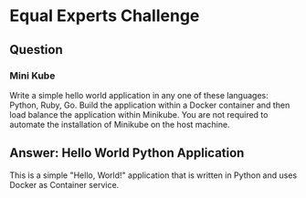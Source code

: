 # Equal Experts Challenge

## Question

### Mini Kube
Write a simple hello world application in any one of these languages: Python, Ruby, Go. Build the application within a Docker container and then load balance the application within Minikube. You are not required to automate the installation of Minikube on the host machine.

## Answer: Hello World Python Application

This is a simple "Hello, World!" application that is written in Python and uses Docker as Container service.
